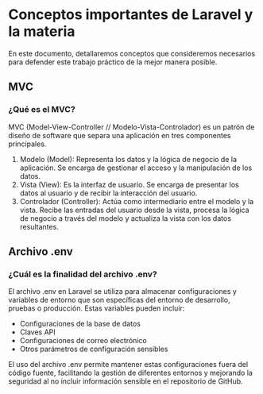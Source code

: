 # Conceptos importantes de Laravel y la materia
En este documento, detallaremos conceptos que consideremos necesarios para defender este trabajo práctico de la mejor manera posible.

## MVC
### ¿Qué es el MVC?

MVC (Model-View-Controller // Modelo-Vista-Controlador) es un patrón de diseño de software que separa una aplicación en tres componentes principales.

1. Modelo (Model): Representa los datos y la lógica de negocio de la aplicación. Se encarga de gestionar el acceso y la manipulación de los datos.
2. Vista (View): Es la interfaz de usuario. Se encarga de presentar los datos al usuario y de recibir la interacción del usuario.
3. Controlador (Controller): Actúa como intermediario entre el modelo y la vista. Recibe las entradas del usuario desde la vista, procesa la lógica de negocio a través del modelo y actualiza la vista con los datos resultantes.

## Archivo .env
### ¿Cuál es la finalidad del archivo .env?

El archivo .env en Laravel se utiliza para almacenar configuraciones y variables de entorno que son específicas del entorno de desarrollo, pruebas o producción. Estas variables pueden incluir:

- Configuraciones de la base de datos
- Claves API
- Configuraciones de correo electrónico
- Otros parámetros de configuración sensibles

El uso del archivo .env permite mantener estas configuraciones fuera del código fuente, facilitando la gestión de diferentes entornos y mejorando la seguridad al no incluir información sensible en el repositorio de GitHub.